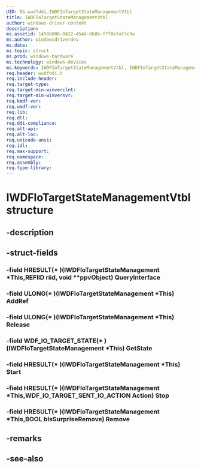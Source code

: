 ```yaml
---
UID: NS.wudfddi.IWDFIoTargetStateManagementVtbl
title: IWDFIoTargetStateManagementVtbl
author: windows-driver-content
description: 
ms.assetid: 1458b006-0422-454d-8b8b-f7f0efaf3c9a
ms.author: windowsdriverdev
ms.date: 
ms.topic: struct
ms.prod: windows-hardware
ms.technology: windows-devices
ms.keywords: IWDFIoTargetStateManagementVtbl, IWDFIoTargetStateManagementVtbl
req.header: wudfddi.h
req.include-header:
req.target-type:
req.target-min-winverclnt:
req.target-min-winversvr:
req.kmdf-ver:
req.umdf-ver:
req.lib:
req.dll:
req.ddi-compliance:
req.alt-api:
req.alt-loc:
req.unicode-ansi:
req.idl:
req.max-support:
req.namespace:
req.assembly:
req.type-library:
---
```


# IWDFIoTargetStateManagementVtbl structure

## -description



## -struct-fields

### -field HRESULT(* )(IWDFIoTargetStateManagement *This,REFIID riid, void **ppvObject) QueryInterface			
 	
### -field ULONG(* )(IWDFIoTargetStateManagement *This) AddRef			
 	
### -field ULONG(* )(IWDFIoTargetStateManagement *This) Release			
 	
### -field WDF_IO_TARGET_STATE(* )(IWDFIoTargetStateManagement *This) GetState			
 	
### -field HRESULT(* )(IWDFIoTargetStateManagement *This) Start			
 	
### -field HRESULT(* )(IWDFIoTargetStateManagement *This,WDF_IO_TARGET_SENT_IO_ACTION Action) Stop			
 	
### -field HRESULT(* )(IWDFIoTargetStateManagement *This,BOOL bIsSurpriseRemove) Remove			
 	
## -remarks

## -see-also